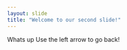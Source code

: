 ```yaml
---
layout: slide
title: "Welcome to our second slide!"
---
```

Whats up
Use the left arrow to go back!

